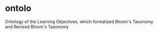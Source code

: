 # ontolo
Ontology of the Learning Objectives, which formalized Bloom's Taxonomy and Revised Bloom's Taxonomy
